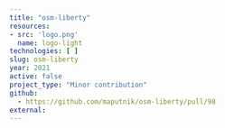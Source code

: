 ```yaml
---
title: "osm-liberty"
resources:
- src: 'logo.png'
  name: logo-light
technologies: [ ]
slug: osm-liberty
year: 2021
active: false
project_type: "Minor contribution"
github:
  - https://github.com/maputnik/osm-liberty/pull/98
external:
---
```

